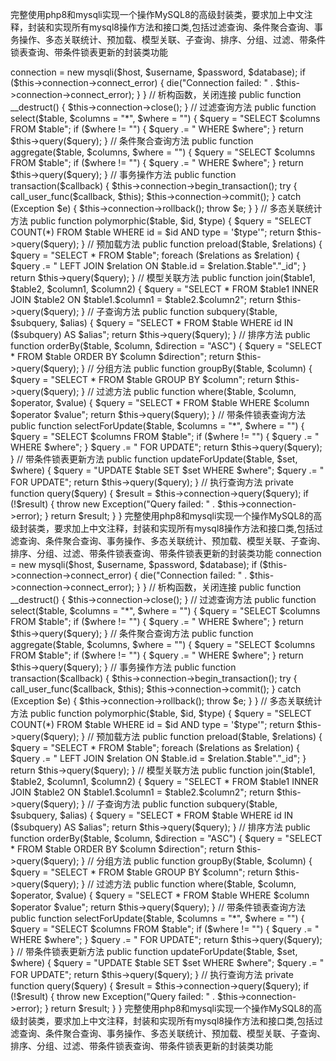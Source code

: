 完整使用php8和mysqli实现一个操作MySQL8的高级封装类，要求加上中文注释，封装和实现所有mysql8操作方法和接口类,包括过滤查询、条件聚合查询、事务操作、多态关联统计、预加载、模型关联、子查询、排序、分组、过滤、带条件锁表查询、带条件锁表更新的封装类功能

<?php

class MySQLiDB {
    // 数据库连接实例
    private $connection;

    // 构造函数，接受连接参数并连接数据库
    public function __construct($host, $username, $password, $database) {
        $this->connection = new mysqli($host, $username, $password, $database);

        if ($this->connection->connect_error) {
            die("Connection failed: " . $this->connection->connect_error);
        }
    }

    // 析构函数，关闭连接
    public function __destruct() {
        $this->connection->close();
    }

    // 过滤查询方法
    public function select($table, $columns = "*", $where = "") {
        $query = "SELECT $columns FROM $table";

        if ($where != "") {
            $query .= " WHERE $where";
        }

        return $this->query($query);
    }

    // 条件聚合查询方法
    public function aggregate($table, $columns, $where = "") {
        $query = "SELECT $columns FROM $table";

        if ($where != "") {
            $query .= " WHERE $where";
        }

        return $this->query($query);
    }

    // 事务操作方法
    public function transaction($callback) {
        $this->connection->begin_transaction();

        try {
            call_user_func($callback, $this);
            $this->connection->commit();
        } catch (Exception $e) {
            $this->connection->rollback();
            throw $e;
        }
    }

    // 多态关联统计方法
    public function polymorphic($table, $id, $type) {
        $query = "SELECT COUNT(*) FROM $table WHERE id = $id AND type = '$type'";

        return $this->query($query);
    }

    // 预加载方法
    public function preload($table, $relations) {
        $query = "SELECT * FROM $table";

        foreach ($relations as $relation) {
            $query .= " LEFT JOIN $relation ON $table.id = $relation.$table"."_id";
        }

        return $this->query($query);
    }

    // 模型关联方法
    public function join($table1, $table2, $column1, $column2) {
        $query = "SELECT * FROM $table1 INNER JOIN $table2 ON $table1.$column1 = $table2.$column2";

        return $this->query($query);
    }

    // 子查询方法
    public function subquery($table, $subquery, $alias) {
        $query = "SELECT * FROM $table WHERE id IN ($subquery) AS $alias";

        return $this->query($query);
    }

    // 排序方法
    public function orderBy($table, $column, $direction = "ASC") {
        $query = "SELECT * FROM $table ORDER BY $column $direction";

        return $this->query($query);
    }

    // 分组方法
    public function groupBy($table, $column) {
        $query = "SELECT * FROM $table GROUP BY $column";

        return $this->query($query);
    }

    // 过滤方法
    public function where($table, $column, $operator, $value) {
        $query = "SELECT * FROM $table WHERE $column $operator $value";

        return $this->query($query);
    }

    // 带条件锁表查询方法
    public function selectForUpdate($table, $columns = "*", $where = "") {
        $query = "SELECT $columns FROM $table";

        if ($where != "") {
            $query .= " WHERE $where";
        }

        $query .= " FOR UPDATE";

        return $this->query($query);
    }

    // 带条件锁表更新方法
    public function updateForUpdate($table, $set, $where) {
        $query = "UPDATE $table SET $set WHERE $where";

        $query .= " FOR UPDATE";

        return $this->query($query);
    }

    // 执行查询方法
    private function query($query) {
        $result = $this->connection->query($query);

        if (!$result) {
            throw new Exception("Query failed: " . $this->connection->error);
        }

        return $result;
    }
}


完整使用php8和mysqli实现一个操作MySQL8的高级封装类，要求加上中文注释，封装和实现所有mysql8操作方法和接口类,包括过滤查询、条件聚合查询、事务操作、多态关联统计、预加载、模型关联、子查询、排序、分组、过滤、带条件锁表查询、带条件锁表更新的封装类功能






<?php

class MySQLiDB {
    // 数据库连接实例
    private $connection;

    // 构造函数，接受连接参数并连接数据库
    public function __construct($host, $username, $password, $database) {
        $this->connection = new mysqli($host, $username, $password, $database);

        if ($this->connection->connect_error) {
            die("Connection failed: " . $this->connection->connect_error);
        }
    }

    // 析构函数，关闭连接
    public function __destruct() {
        $this->connection->close();
    }

    // 过滤查询方法
    public function select($table, $columns = "*", $where = "") {
        $query = "SELECT $columns FROM $table";

        if ($where != "") {
            $query .= " WHERE $where";
        }

        return $this->query($query);
    }

    // 条件聚合查询方法
    public function aggregate($table, $columns, $where = "") {
        $query = "SELECT $columns FROM $table";

        if ($where != "") {
            $query .= " WHERE $where";
        }

        return $this->query($query);
    }

    // 事务操作方法
    public function transaction($callback) {
        $this->connection->begin_transaction();

        try {
            call_user_func($callback, $this);
            $this->connection->commit();
        } catch (Exception $e) {
            $this->connection->rollback();
            throw $e;
        }
    }

    // 多态关联统计方法
    public function polymorphic($table, $id, $type) {
        $query = "SELECT COUNT(*) FROM $table WHERE id = $id AND type = '$type'";

        return $this->query($query);
    }

    // 预加载方法
    public function preload($table, $relations) {
        $query = "SELECT * FROM $table";

        foreach ($relations as $relation) {
            $query .= " LEFT JOIN $relation ON $table.id = $relation.$table"."_id";
        }

        return $this->query($query);
    }

    // 模型关联方法
    public function join($table1, $table2, $column1, $column2) {
        $query = "SELECT * FROM $table1 INNER JOIN $table2 ON $table1.$column1 = $table2.$column2";

        return $this->query($query);
    }

    // 子查询方法
    public function subquery($table, $subquery, $alias) {
        $query = "SELECT * FROM $table WHERE id IN ($subquery) AS $alias";

        return $this->query($query);
    }

    // 排序方法
    public function orderBy($table, $column, $direction = "ASC") {
        $query = "SELECT * FROM $table ORDER BY $column $direction";

        return $this->query($query);
    }

    // 分组方法
    public function groupBy($table, $column) {
        $query = "SELECT * FROM $table GROUP BY $column";

        return $this->query($query);
    }

    // 过滤方法
    public function where($table, $column, $operator, $value) {
        $query = "SELECT * FROM $table WHERE $column $operator $value";

        return $this->query($query);
    }

    // 带条件锁表查询方法
    public function selectForUpdate($table, $columns = "*", $where = "") {
        $query = "SELECT $columns FROM $table";

        if ($where != "") {
            $query .= " WHERE $where";
        }

        $query .= " FOR UPDATE";

        return $this->query($query);
    }

    // 带条件锁表更新方法
    public function updateForUpdate($table, $set, $where) {
        $query = "UPDATE $table SET $set WHERE $where";

        $query .= " FOR UPDATE";

        return $this->query($query);
    }

    // 执行查询方法
    private function query($query) {
        $result = $this->connection->query($query);

        if (!$result) {
            throw new Exception("Query failed: " . $this->connection->error);
        }

        return $result;
    }
}




完整使用php8和mysqli实现一个操作MySQL8的高级封装类，要求加上中文注释，封装和实现所有mysql8操作方法和接口类,包括过滤查询、条件聚合查询、事务操作、多态关联统计、预加载、模型关联、子查询、排序、分组、过滤、带条件锁表查询、带条件锁表更新的封装类功能



